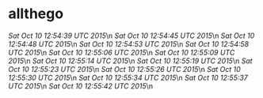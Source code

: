 # allthego
*Sat Oct 10 12:54:39 UTC 2015*\n
*Sat Oct 10 12:54:45 UTC 2015*\n
*Sat Oct 10 12:54:48 UTC 2015*\n
*Sat Oct 10 12:54:53 UTC 2015*\n
*Sat Oct 10 12:54:58 UTC 2015*\n
*Sat Oct 10 12:55:06 UTC 2015*\n
*Sat Oct 10 12:55:09 UTC 2015*\n
*Sat Oct 10 12:55:14 UTC 2015*\n
*Sat Oct 10 12:55:19 UTC 2015*\n
*Sat Oct 10 12:55:23 UTC 2015*\n
*Sat Oct 10 12:55:26 UTC 2015*\n
*Sat Oct 10 12:55:30 UTC 2015*\n
*Sat Oct 10 12:55:34 UTC 2015*\n
*Sat Oct 10 12:55:37 UTC 2015*\n
*Sat Oct 10 12:55:42 UTC 2015*\n
